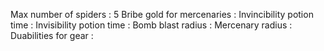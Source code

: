 Max number of spiders : 5
Bribe gold for  mercenaries : 
Invincibility potion time : 
Invisibility potion time :
Bomb blast radius :
Mercenary radius :
Duabilities for gear : 
